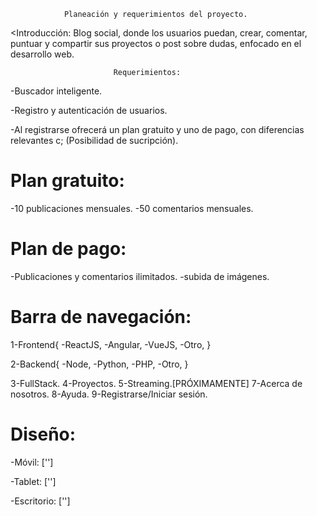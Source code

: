                 Planeación y requerimientos del proyecto.

<Introducción: Blog social, donde los usuarios puedan, crear, comentar, puntuar y
compartir sus proyectos o post sobre dudas, enfocado en el desarrollo web.

                           Requerimientos:

-Buscador inteligente.

-Registro y autenticación de usuarios.

-Al registrarse ofrecerá un plan gratuito y uno de pago, con diferencias relevantes c;
(Posibilidad de sucripción).

# Plan gratuito:
-10 publicaciones mensuales.
-50 comentarios mensuales.

# Plan de pago:
-Publicaciones y comentarios ilimitados.
-subida de imágenes.

# Barra de navegación:
1-Frontend{
    -ReactJS,
    -Angular,
    -VueJS,
    -Otro,
    }

2-Backend{
    -Node,
    -Python,
    -PHP,
    -Otro,
    }

3-FullStack.
4-Proyectos.
5-Streaming.[PRÓXIMAMENTE]
7-Acerca de nosotros.
8-Ayuda.
9-Registrarse/Iniciar sesión.

# Diseño: 
-Móvil: ['']

-Tablet: ['']

-Escritorio: ['']